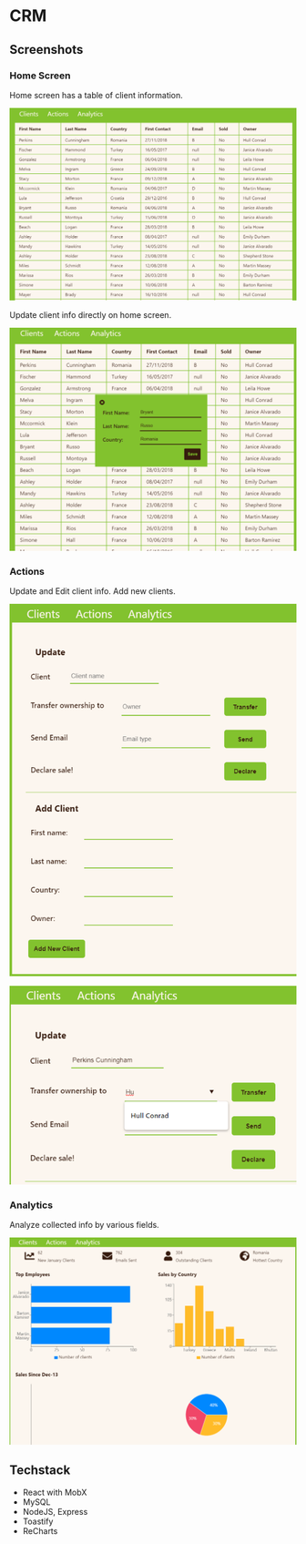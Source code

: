 # CRM

## Screenshots

### Home Screen

Home screen has a table of client information.

<p align="center"><img src="assets/clients.png" width="600" /></p>

Update client info directly on home screen.

<p align="center"><img src="assets/update.png" width="600" /></p>

### Actions

Update and Edit client info.
Add new clients.

<p align="center"><img src="assets/actions.png" width="600" /></p>
<p align="center"><img src="assets/auto-complete.png" width="600" /></p>

### Analytics

Analyze collected info by various fields.

<p align="center"><img src="assets/analytics.png" width="600" /></p>

## Techstack

- React with MobX
- MySQL
- NodeJS, Express
- Toastify
- ReCharts